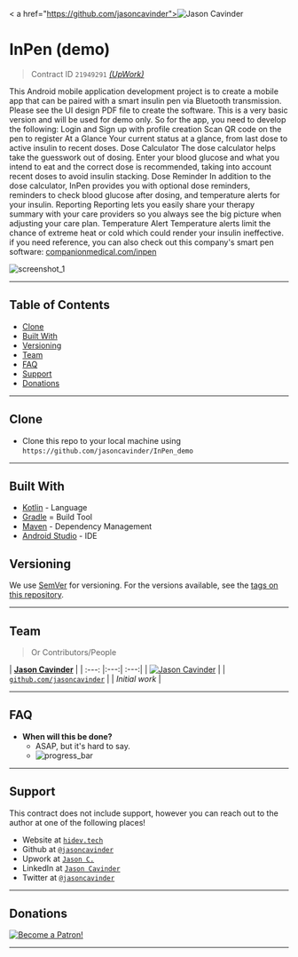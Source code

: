 < a href="https://github.com/jasoncavinder"><img src="https://avatars2.githubusercontent.com/u/3366163?s=460&v=4" title="Jason Cavinder" alt="Jason Cavinder"></a>

<!-- [![jasoncavinder](https://avatars2.githubusercontent.com/u/3366163?s=460&v=4)](https://github.com/jasoncavinder) -->

# InPen (demo)

> Contract ID `21949291` [*(UpWork)*](https://www.upwork.com/ab/f/contracts/21949291)

This Android mobile application development project is to create a mobile app that can be paired with a smart insulin pen via Bluetooth transmission. Please see the UI design PDF file to create the software.
This is a very basic version and will be used for demo only.
So for the app, you need to develop the following:
Login and Sign up with profile creation
Scan QR code on the pen to register
At a Glance
Your current status at a glance, from last dose to active insulin to recent doses.
Dose Calculator
The dose calculator helps take the guesswork out of dosing. Enter your blood glucose and what you intend to eat and the correct dose is recommended, taking into account recent doses to avoid insulin stacking.
Dose Reminder
In addition to the dose calculator, InPen provides you with optional dose reminders, reminders to check blood glucose after dosing, and temperature alerts for your insulin.
Reporting
Reporting lets you easily share your therapy summary with your care providers so you always see the big picture when adjusting your care plan.
Temperature Alert
Temperature alerts limit the chance of extreme heat or cold which could render your insulin ineffective.
if you need reference, you can also check out this company's smart pen software: [companionmedical.com/inpen](https://www.companionmedical.com/inpen)

![screenshot_1](https://github.com/jasoncavinder/InPen_demo/raw/master/README/Screenshot_1556449491.png)

---

## Table of Contents

- [Clone](#clone)
- [Built With](#built-with)
- [Versioning](#versioning)
- [Team](#team)
- [FAQ](#faq)
- [Support](#support)
- [Donations](#donations)

---

## Clone

- Clone this repo to your local machine using `https://github.com/jasoncavinder/InPen_demo`

---

## Built With

* [Kotlin](http://kotlinlang.org) - Language
* [Gradle](https://gradle.org) = Build Tool
* [Maven](https://maven.apache.org/) - Dependency Management
* [Android Studio](https://developer.android.com/studio) - IDE

## Versioning

We use [SemVer](http://semver.org/) for versioning. For the versions available, see the [tags on this repository](https://github.com/jasoncavinder/InPen_demo/tags).

---

## Team

> Or Contributors/People

| <a href="https://github.com/jasoncavinder" target="_blank">**Jason Cavinder**</a> | 
| :---: |:---:| :---:|
| [![Jason Cavinder](https://avatars1.githubusercontent.com/u/4284691?v=3&s=200)](https://github.com/jasoncavinder)    |
| <a href="http://github.com/jasoncavinder" target="_blank">`github.com/jasoncavinder`</a> |
| *Initial work* |

---

## FAQ

- **When will this be done?**
    - ASAP, but it's hard to say.
    - ![progress_bar](https://github.com/jasoncavinder/InPen_demo/raw/master/README/Progress.gif)

---

## Support

This contract does not include support, however you can reach out to the author at one of the following places!

- Website at <a href="http://hidev.tech" target="_blank">`hidev.tech`</a>
- Github at <a href="http://github.com/jasoncavinder">`@jasoncavinder`</a>
- Upwork at <a href="https://www.upwork.com/o/profiles/users/_~01ca95357e1e521945/" target="_blank">`Jason C.`</a>
- LinkedIn at <a href="https://www.linkedin.com/in/jason-cavinder/">`Jason Cavinder`</a>
- Twitter at <a href="https://twitter.com/jasoncavinder" target="_blank">`@jasoncavinder`</a>

---

## Donations

[![Become a Patron!](https://github.com/jasoncavinder/InPen_demo/raw/master/README/become_a_patron_button@2x.png)](https://www.patreon.com/bePatron?u=3707292)

---
